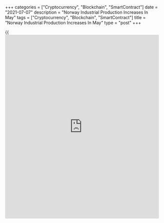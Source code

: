 +++
categories = ["Cryptocurrency", "Blockchain", "SmartContract"]
date = "2021-07-07"
description = "Norway Industrial Production Increases In May"
tags = ["Cryptocurrency", "Blockchain", "SmartContract"]
title = "Norway Industrial Production Increases In May"
type = "post"
+++

{{<iframe id="large-banner" src="https://www.bounty.group/#slide=8.0" width="100%" height="600" scrolling="no" style="border: 0px solid rgb(216, 221, 230); border-radius: 3px;">}}

Norway's industrial production increased in May, figures from Statistics
Norway showed on Wednesday.

Industrial production grew 2.1 year-on-year in May, after a 0.9 percent
increase in April.

Manufacturing output accelerated 7.6 percent annually in May, following
a 4.7 percent rise in April.

Production in electricity, gas and steam declined 0.4 percent and mining
and quarrying output fell 19.5 percent.

Among the main industrial groupings, production of intermediate goods
increased 9.2 percent yearly in May and production in capital goods rose
6.0 percent. Production of consumer goods gained 11.0 percent

Meanwhile, consumer goods fell 7.8 percent.

Durable consumer goods production increased 46.7 percent and production
of non-durable goods rose 8.9 percent.

On a month-on-month basis, industrial production decreased 0.3 percent
in May, following a 0.1 percent drop in the preceding month.

For comments and feedback [contact](https://www.playgroundfx.com/contact/): editorial@rtt[news](https://www.letsplayfx.com/blog/forex-news-website/).com

[Economic News][1]

 **What parts of the world are seeing the best (and worst) economic
performances lately? Click[here][2] to check out our [Econ Scorecard][2]
and find out! See up-to-the-moment [ranking](https://www.playgroundfx.com/blog/crypto-exchange-ranking/)s for the best and worst
performers in [GDP][3], [unemployment rate][4], [inflation][5] and much
more.**

   1. www.rtt[news](https://www.letsplayfx.com/blog/forex-news-website/).com/Content/EconomicNews.aspx
   2. www.rtt[news](https://www.letsplayfx.com/blog/forex-news-website/).com/economic-scorecard/world-rank/unemployment-rate/highest-performance.aspx
   3. www.rtt[news](https://www.letsplayfx.com/blog/forex-news-website/).com/economic-scorecard/world-rank/GDP/highest-performance.aspx
   4. www.rtt[news](https://www.letsplayfx.com/blog/forex-news-website/).com/economic-scorecard/world-rank/unemployment-rate/lowest-performance.aspx
   5. www.rtt[news](https://www.letsplayfx.com/blog/forex-news-website/).com/economic-scorecard/world-rank/CPI/highest-performance.aspx